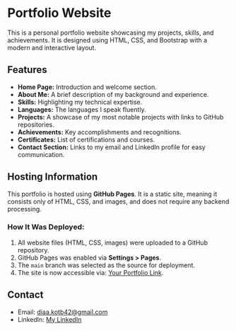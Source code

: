 # Portfolio Website

This is a personal portfolio website showcasing my projects, skills, and achievements. It is designed using HTML, CSS, and Bootstrap with a modern and interactive layout.

## Features
- **Home Page:** Introduction and welcome section.
- **About Me:** A brief description of my background and experience.
- **Skills:** Highlighting my technical expertise.
- **Languages:** The languages I speak fluently.
- **Projects:** A showcase of my most notable projects with links to GitHub repositories.
- **Achievements:** Key accomplishments and recognitions.
- **Certificates:** List of certifications and courses.
- **Contact Section:** Links to my email and LinkedIn profile for easy communication.

## Hosting Information
This portfolio is hosted using **GitHub Pages**. It is a static site, meaning it consists only of HTML, CSS, and images, and does not require any backend processing. 

### How It Was Deployed:
1. All website files (HTML, CSS, images) were uploaded to a GitHub repository.
2. GitHub Pages was enabled via **Settings > Pages**.
3. The `main` branch was selected as the source for deployment.
4. The site is now accessible via: [Your Portfolio Link](https://your-username.github.io/your-repo/).

## Contact
- Email: [diaa.kotb42@gmail.com](mailto:diaa.kotb42@gmail.com)
- LinkedIn: [My LinkedIn](www.linkedin.com/in/diaa-kotb-7145b3218)

